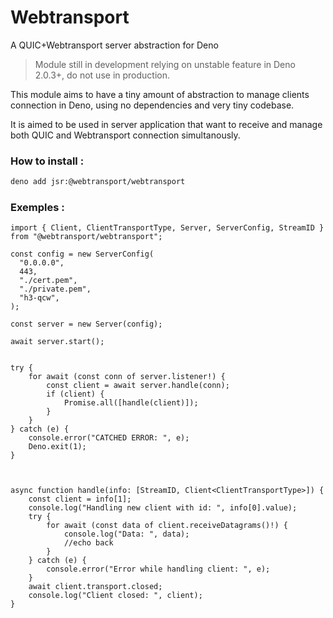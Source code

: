 # Webtransport

A QUIC+Webtransport server abstraction for Deno

> Module still in development relying on unstable feature in Deno 2.0.3+, do not
> use in production.

This module aims to have a tiny amount of abstraction to manage clients
connection in Deno, using no dependencies and very tiny codebase.

It is aimed to be used in server application that want to receive and manage
both QUIC and Webtransport connection simultanously.

### How to install :

```bash
deno add jsr:@webtransport/webtransport
```

### Exemples :

```type
import { Client, ClientTransportType, Server, ServerConfig, StreamID } from "@webtransport/webtransport";

const config = new ServerConfig(
  "0.0.0.0",
  443,
  "./cert.pem",
  "./private.pem",
  "h3-qcw",
);

const server = new Server(config);

await server.start();


try {
    for await (const conn of server.listener!) {
        const client = await server.handle(conn);
        if (client) {
            Promise.all([handle(client)]);
        }
    }
} catch (e) {
    console.error("CATCHED ERROR: ", e);
    Deno.exit(1);
}



async function handle(info: [StreamID, Client<ClientTransportType>]) {
    const client = info[1];
    console.log("Handling new client with id: ", info[0].value);
    try {
        for await (const data of client.receiveDatagrams()!) {
            console.log("Data: ", data);
            //echo back
        }
    } catch (e) {
        console.error("Error while handling client: ", e);
    }
    await client.transport.closed;
    console.log("Client closed: ", client);
}
```
